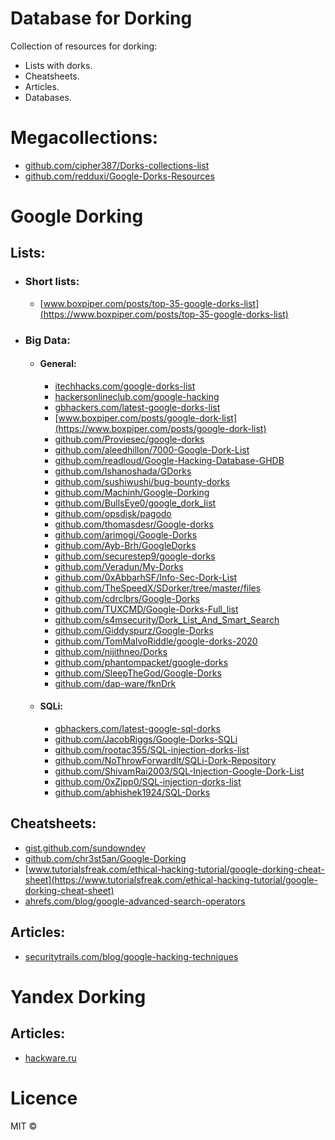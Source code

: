 # Database for Dorking 
Collection of resources for dorking: 
   - Lists with dorks.
   - Cheatsheets.
   - Articles.
   - Databases.

# Megacollections:
   - [github.com/cipher387/Dorks-collections-list](https://github.com/cipher387/Dorks-collections-list)
   - [github.com/redduxi/Google-Dorks-Resources](https://github.com/redduxi/Google-Dorks-Resources)
   
# Google Dorking
## Lists:
  - ### Short lists:
    - [www.boxpiper.com/posts/top-35-google-dorks-list](https://www.boxpiper.com/posts/top-35-google-dorks-list)
  - ### Big Data:
      - #### General:
         - [itechhacks.com/google-dorks-list](https://itechhacks.com/google-dorks-list/)
         - [hackersonlineclub.com/google-hacking](https://hackersonlineclub.com/google-hacking/)
         - [gbhackers.com/latest-google-dorks-list](https://gbhackers.com/latest-google-dorks-list/)
         - [www.boxpiper.com/posts/google-dork-list](https://www.boxpiper.com/posts/google-dork-list)
         - [github.com/Proviesec/google-dorks](https://github.com/Proviesec/google-dorks)
         - [github.com/aleedhillon/7000-Google-Dork-List](https://github.com/aleedhillon/7000-Google-Dork-List)
         - [github.com/readloud/Google-Hacking-Database-GHDB](https://github.com/readloud/Google-Hacking-Database-GHDB)
         - [github.com/Ishanoshada/GDorks](https://github.com/Ishanoshada/GDorks)
         - [github.com/sushiwushi/bug-bounty-dorks](https://github.com/sushiwushi/bug-bounty-dorks)
         - [github.com/Machinh/Google-Dorking](https://github.com/Machinh/Google-Dorking)
         - [github.com/BullsEye0/google_dork_list](https://github.com/BullsEye0/google_dork_list)
         - [github.com/opsdisk/pagodo](https://github.com/opsdisk/pagodo/tree/master/dorks)
         - [github.com/thomasdesr/Google-dorks](https://github.com/thomasdesr/Google-dorks)
         - [github.com/arimogi/Google-Dorks](https://github.com/arimogi/Google-Dorks)
         - [github.com/Ayb-Brh/GoogleDorks](https://github.com/Ayb-Brh/GoogleDorks)
         - [github.com/securestep9/google-dorks](https://github.com/securestep9/google-dorks)
         - [github.com/Veradun/My-Dorks](https://github.com/Veradun/My-Dorks)
         - [github.com/0xAbbarhSF/Info-Sec-Dork-List](https://github.com/0xAbbarhSF/Info-Sec-Dork-List)
         - [github.com/TheSpeedX/SDorker/tree/master/files](https://github.com/TheSpeedX/SDorker/tree/master/files)
         - [github.com/cdrclbrs/Google-Dorks](https://github.com/cdrclbrs/Google-Dorks)
         - [github.com/TUXCMD/Google-Dorks-Full_list](https://github.com/TUXCMD/Google-Dorks-Full_list)
         - [github.com/s4msecurity/Dork_List_And_Smart_Search](https://github.com/s4msecurity/Dork_List_And_Smart_Search)
         - [github.com/Giddyspurz/Google-Dorks](https://github.com/Giddyspurz/Google-Dorks)
         - [github.com/TomMalvoRiddle/google-dorks-2020](https://github.com/TomMalvoRiddle/google-dorks-2020)
         - [github.com/nijithneo/Dorks](https://github.com/nijithneo/Dorks)
         - [github.com/phantompacket/google-dorks](https://github.com/phantompacket/google-dorks)
         - [github.com/SleepTheGod/Google-Dorks](https://github.com/SleepTheGod/Google-Dorks)
         - [github.com/dap-ware/fknDrk](https://github.com/dap-ware/fknDrk)
        
      - #### SQLi:
         - [gbhackers.com/latest-google-sql-dorks](https://gbhackers.com/latest-google-sql-dorks/)
         - [github.com/JacobRiggs/Google-Dorks-SQLi](https://github.com/JacobRiggs/Google-Dorks-SQLi-)
         - [github.com/rootac355/SQL-injection-dorks-list](https://github.com/rootac355/SQL-injection-dorks-list)
         - [github.com/NoThrowForwardIt/SQLi-Dork-Repository](https://github.com/NoThrowForwardIt/SQLi-Dork-Repository)
         - [github.com/ShivamRai2003/SQL-Injection-Google-Dork-List](https://github.com/ShivamRai2003/SQL-Injection-Google-Dork-List)
         - [github.com/0xZipp0/SQL-injection-dorks-list](https://github.com/0xZipp0/SQL-injection-dorks-list)
         - [github.com/abhishek1924/SQL-Dorks](https://github.com/abhishek1924/SQL-Dorks)
       
         
## Cheatsheets:
  - [gist.github.com/sundowndev](https://gist.github.com/sundowndev/283efaddbcf896ab405488330d1bbc06)
  - [github.com/chr3st5an/Google-Dorking](https://github.com/chr3st5an/Google-Dorking)
  - [www.tutorialsfreak.com/ethical-hacking-tutorial/google-dorking-cheat-sheet](https://www.tutorialsfreak.com/ethical-hacking-tutorial/google-dorking-cheat-sheet)
  - [ahrefs.com/blog/google-advanced-search-operators](https://ahrefs.com/blog/google-advanced-search-operators/)

## Articles:
  - [securitytrails.com/blog/google-hacking-techniques](https://securitytrails.com/blog/google-hacking-techniques)

# Yandex Dorking
## Articles:
  - [hackware.ru](https://hackware.ru/?p=6045)
  
# Licence
MIT :copyright:
